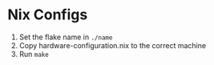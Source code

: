 # Nix Configs

1. Set the flake name in `./name`
2. Copy hardware-configuration.nix to the correct machine
3. Run `make`
